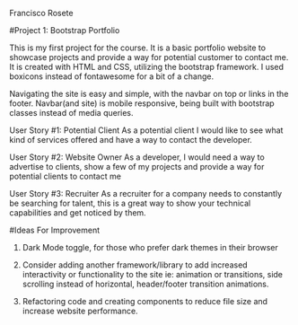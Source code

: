 Francisco Rosete

#Project 1: Bootstrap Portfolio

This is my first project for the course. It is a basic portfolio website to showcase projects and provide a way for potential customer to contact me. It is created with HTML and CSS, utilizing the bootstrap framework. I used boxicons instead of fontawesome for a bit of a change.

Navigating the site is easy and simple, with the navbar on top or links in the footer. Navbar(and site) is mobile responsive, being built with bootstrap classes instead of media queries.

User Story #1: Potential Client
    As a potential client I would like to see what kind of services offered and have a way to contact the developer.

User Story #2: Website Owner
    As a developer, I would need a way to advertise to clients, show a few of my projects and provide a way for potential clients to contact me

User Story #3: Recruiter 
    As a recruiter for a company needs to constantly be searching for talent, this is a great way to show your technical capabilities and get noticed by them.

#Ideas For Improvement
1. Dark Mode toggle, for those who prefer dark themes in their browser

2. Consider adding another framework/library to add increased interactivity or functionality to the site ie: animation or transitions, side scrolling instead of horizontal, header/footer transition animations.

3. Refactoring code and creating components to reduce file size and increase website performance.
